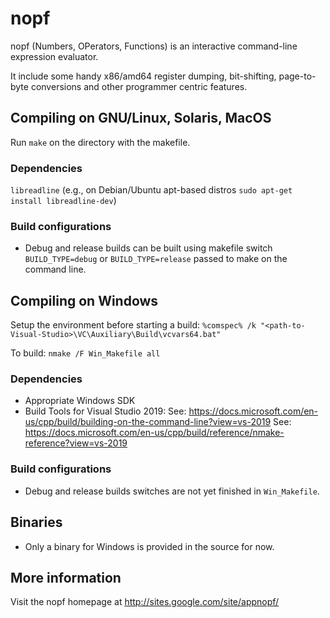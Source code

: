 # nopf

nopf (Numbers, OPerators, Functions) is an interactive command-line expression evaluator.

It include some handy x86/amd64 register dumping, bit-shifting, page-to-byte conversions and other programmer centric features.

## Compiling on GNU/Linux, Solaris, MacOS
Run `make` on the directory with the makefile.

### Dependencies
`libreadline` (e.g., on Debian/Ubuntu apt-based distros `sudo apt-get install libreadline-dev`)

### Build configurations
* Debug and release builds can be built using makefile switch `BUILD_TYPE=debug` or `BUILD_TYPE=release` passed to make on the command line.

## Compiling on Windows
Setup the environment before starting a build:
`%comspec% /k "<path-to-Visual-Studio>\VC\Auxiliary\Build\vcvars64.bat"`

To build:
`nmake /F Win_Makefile all`

### Dependencies
* Appropriate Windows SDK
* Build Tools for Visual Studio 2019:
  See: https://docs.microsoft.com/en-us/cpp/build/building-on-the-command-line?view=vs-2019
  See: https://docs.microsoft.com/en-us/cpp/build/reference/nmake-reference?view=vs-2019

### Build configurations
* Debug and release builds switches are not yet finished in `Win_Makefile`.

## Binaries
* Only a binary for Windows is provided in the source for now.

## More information
Visit the nopf homepage at http://sites.google.com/site/appnopf/
 